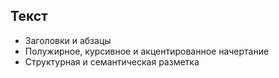 ## Текст ##
- Заголовки и абзацы
- Полужирное, курсивное и акцентированное начертание
- Структурная и семантическая разметка